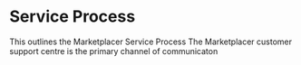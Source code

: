 # Service Process
 This outlines the Marketplacer Service Process
 The Marketplacer customer support centre is the primary channel of communicaton 
